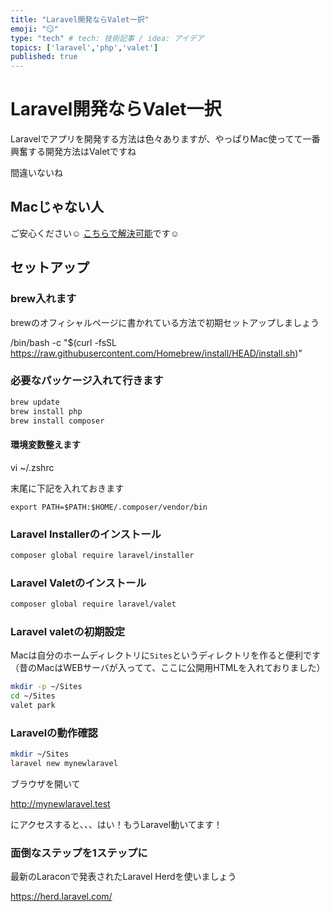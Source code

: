 ```yaml
---
title: "Laravel開発ならValet一択"
emoji: "😏"
type: "tech" # tech: 技術記事 / idea: アイデア
topics: ['laravel','php','valet']
published: true
---
```

# Laravel開発ならValet一択

Laravelでアプリを開発する方法は色々ありますが、やっぱりMac使ってて一番興奮する開発方法はValetですね

間違いないね

## Macじゃない人

ご安心ください☺️
[こちらで解決可能](https://apple.com/jp)です☺️

## セットアップ

### brew入れます

brewのオフィシャルページに書かれている方法で初期セットアップしましょう

/bin/bash -c "$(curl -fsSL https://raw.githubusercontent.com/Homebrew/install/HEAD/install.sh)"

### 必要なパッケージ入れて行きます

```bash
brew update
brew install php
brew install composer
```

#### 環境変数整えます

vi ~/.zshrc

末尾に下記を入れておきます

```vim
export PATH=$PATH:$HOME/.composer/vendor/bin
```

### Laravel Installerのインストール

```bash
composer global require laravel/installer
```

### Laravel Valetのインストール

```bash
composer global require laravel/valet
```


### Laravel valetの初期設定

Macは自分のホームディレクトリに`Sites`というディレクトリを作ると便利です（昔のMacはWEBサーバが入ってて、ここに公開用HTMLを入れておりました）

```bash
mkdir -p ~/Sites
cd ~/Sites
valet park
```

### Laravelの動作確認

```bash
mkdir ~/Sites
laravel new mynewlaravel
```

ブラウザを開いて

http://mynewlaravel.test

にアクセスすると、、、はい！もうLaravel動いてます！

### 面倒なステップを1ステップに

最新のLaraconで発表されたLaravel Herdを使いましょう

https://herd.laravel.com/

